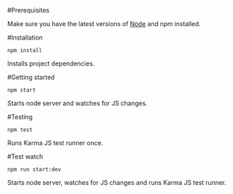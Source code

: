 #Prerequisites

Make sure you have the latest versions of [Node](https://nodejs.org/en/) and npm installed.

#Installation

```
npm install
```

Installs project dependencies.

#Getting started

```
npm start
```

Starts node server and watches for JS changes.

#Testing

```
npm test
```

Runs Karma JS test runner once.

#Test watch

```
npm run start:dev
```

Starts node server, watches for JS changes and runs Karma JS test runner.
